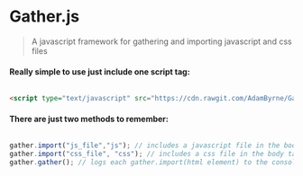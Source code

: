 Gather.js
=========

 > A javascript framework for gathering and importing javascript and css files

#### Really simple to use just include one script tag:

```html

<script type="text/javascript" src="https://cdn.rawgit.com/AdamByrne/Gather.js/master/bin/gather.js"></script>

```

#### There are just two methods to remember:

```javascript

gather.import("js_file","js"); // includes a javascript file in the body tag
gather.import("css_file", "css"); // includes a css file in the body tag
gather.gather(); // logs each gather.import(html element) to the console (for debugging)

```